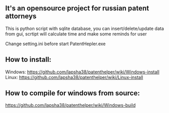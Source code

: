 ## It's an opensource project for russian patent attorneys  
This is python script with sqlite database, you can insert/delete/update data from gui, scrtipt will calculate time and make some reminds for user  
  
Change setting.ini before start PatentHepler.exe

## How to install:
Windows: https://github.com/lapsha38/patenthelper/wiki/Windows-install  
Linux: https://github.com/lapsha38/patenthelper/wiki/Linux-install  
## How to compile for windows from source:
https://github.com/lapsha38/patenthelper/wiki/Windows-build
